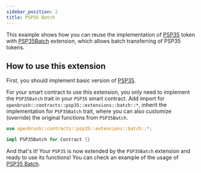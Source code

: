 ```yaml
---
sidebar_position: 2
title: PSP35 Batch
---
```


This example shows how you can reuse the implementation of [PSP35](https://github.com/Supercolony-net/openbrush-contracts/tree/main/contracts/token/psp35) token with [PSP35Batch](https://github.com/Supercolony-net/openbrush-contracts/tree/main/contracts/token/psp35/extensions/batch.rs) extension, which allows batch transferring of PSP35 tokens.

## How to use this extension

First, you should implement basic version of [PSP35](/smart-contracts/PSP35).

For your smart contract to use this extension, you only need to implement the `PSP35Batch` trait in your 
`PSP35` smart contract. Add import for `openbrush::contracts::psp35::extensions::batch::*`, 
inherit the implementation for `PSP35Batch` trait, where you can also customize (override) 
the original functions from `PSP35Batch`.

```rust
use openbrush::contracts::psp35::extensions::batch::*;

impl PSP35Batch for Contract {}
```

And that's it! Your `PSP35` is now extended by the `PSP35Batch` extension and ready to use its functions!
You can check an example of the usage of [PSP35 Batch](https://github.com/Supercolony-net/openbrush-contracts/tree/main/examples/psp35_extensions/batch).
